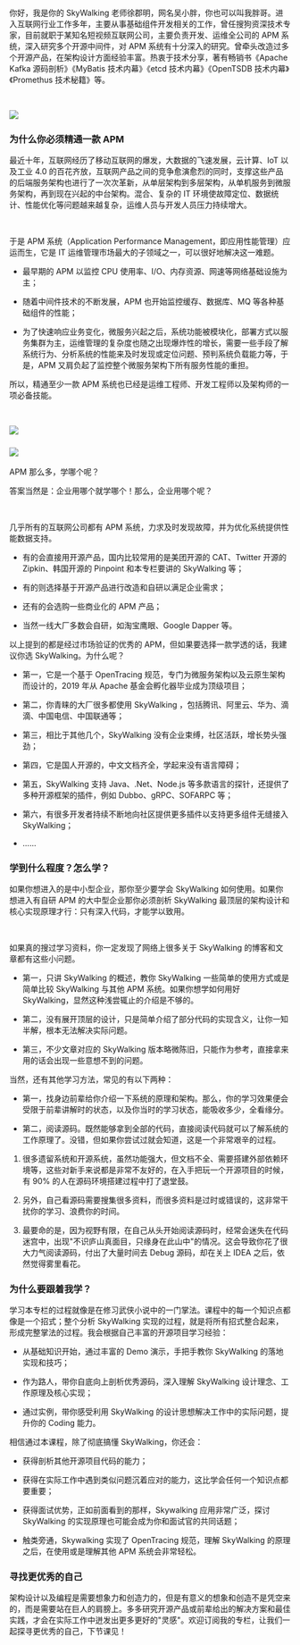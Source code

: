 <br />

你好，我是你的 SkyWalking 老师徐郡明，网名吴小胖，你也可以叫我胖哥。进入互联网行业工作多年，主要从事基础组件开发相关的工作，曾任搜狗资深技术专家，目前就职于某知名短视频互联网公司，主要负责开发、运维全公司的 APM 系统，深入研究多个开源中间件，对 APM 系统有十分深入的研究。曾牵头改造过多个开源产品，在架构设计方面经验丰富。热衷于技术分享，著有畅销书《Apache Kafka 源码剖析》《MyBatis 技术内幕》《etcd 技术内幕》《OpenTSDB 技术内幕》《Promethus 技术秘籍》等。

<br />

![](https://s0.lgstatic.com/i/image/M00/2E/83/Ciqc1F8FW9WAFA1JAAoB4R90bZs335.png)

### 为什么你必须精通一款 APM

最近十年，互联网经历了移动互联网的爆发，大数据的飞速发展，云计算、IoT 以及工业 4.0 的百花齐放，互联网产品之间的竞争愈演愈烈的同时，支撑这些产品的后端服务架构也进行了一次次革新，从单层架构到多层架构，从单机服务到微服务架构，再到现在兴起的中台架构。混合、复杂的 IT 环境使故障定位、数据统计、性能优化等问题越来越复杂，运维人员与开发人员压力持续增大。

<br />

于是 APM 系统（Application Performance Management，即应用性能管理）应运而生，它是 IT 运维管理市场最大的子领域之一，可以很好地解决这一难题。

* 最早期的 APM 以监控 CPU 使用率、I/O、内存资源、网速等网络基础设施为主；

* 随着中间件技术的不断发展，APM 也开始监控缓存、数据库、MQ 等各种基础组件的性能；

* 为了快速响应业务变化，微服务兴起之后，系统功能被模块化，部署方式以服务集群为主，运维管理的复杂度也随之出现爆炸性的增长，需要一些手段了解系统行为、分析系统的性能来及时发现或定位问题、预判系统负载能力等，于是，APM 又肩负起了监控整个微服务架构下所有服务性能的重担。

所以，精通至少一款 APM 系统也已经是运维工程师、开发工程师以及架构师的一项必备技能。

<br />

![](https://s0.lgstatic.com/i/image3/M01/6E/32/Cgq2xl5fIh6AUZZiAADydqJDBfY359.png)

### ![](https://s0.lgstatic.com/i/image3/M01/6E/32/CgpOIF5fIh6ALuHjAADVPXfGBfI652.png)
APM 那么多，学哪个呢？

答案当然是：企业用哪个就学哪个！那么，企业用哪个呢？

<br />

几乎所有的互联网公司都有 APM 系统，力求及时发现故障，并为优化系统提供性能数据支持。

* 有的会直接用开源产品，国内比较常用的是美团开源的 CAT、Twitter 开源的 Zipkin、韩国开源的 Pinpoint 和本专栏要讲的 SkyWalking 等；

* 有的则选择基于开源产品进行改造和自研以满足企业需求；

* 还有的会选购一些商业化的 APM 产品；

* 当然一线大厂多数会自研，如淘宝鹰眼、Google Dapper 等。

以上提到的都是经过市场验证的优秀的 APM，但如果要选择一款学透的话，我建议你选 SkyWalking。为什么呢？

* 第一，它是一个基于 OpenTracing 规范，专门为微服务架构以及云原生架构而设计的，2019 年从 Apache 基金会孵化器毕业成为顶级项目；

* 第二，你青睐的大厂很多都使用 SkyWalking ，包括腾讯、阿里云、华为、滴滴、中国电信、中国联通等；

* 第三，相比于其他几个，SkyWalking 没有企业束缚，社区活跃，增长势头强劲；

* 第四，它是国人开源的，中文文档齐全，学起来没有语言障碍；

* 第五，SkyWalking 支持 Java、.Net、Node.js 等多款语言的探针，还提供了多种开源框架的插件，例如 Dubbo、gRPC、SOFARPC 等；

* 第六，有很多开发者持续不断地向社区提供更多插件以支持更多组件无缝接入 SkyWalking；

* ......

### 学到什么程度？怎么学？

如果你想进入的是中小型企业，那你至少要学会 SkyWalking 如何使用。如果你想进入有自研 APM 的大中型企业那你必须剖析 SkyWalking 最顶层的架构设计和核心实现原理才行：只有深入代码，才能学以致用。

<br />

如果真的搜过学习资料，你一定发现了网络上很多关于 SkyWalking 的博客和文章都有这些小问题。

* 第一，只讲 SkyWalking 的概述，教你 SkyWalking 一些简单的使用方式或是简单比较 SkyWalking 与其他 APM 系统。如果你想学如何用好 SkyWalking，显然这种浅尝辄止的介绍是不够的。

* 第二，没有展开顶层的设计，只是简单介绍了部分代码的实现含义，让你一知半解，根本无法解决实际问题。

* 第三，不少文章对应的 SkyWalking 版本略微陈旧，只能作为参考，直接拿来用的话会出现一些意想不到的问题。

当然，还有其他学习方法，常见的有以下两种：

* 第一，找身边前辈给你介绍一下系统的原理和架构。那么，你的学习效果便会受限于前辈讲解时的状态，以及你当时的学习状态，能吸收多少，全看缘分。

* 第二，阅读源码。既然能够拿到全部的代码，直接阅读代码就可以了解系统的工作原理了。没错，但如果你尝试过就会知道，这是一个非常艰辛的过程。

1. 很多遗留系统和开源系统，虽然功能强大，但文档不全、需要搭建外部依赖环境等，这些对新手来说都是非常不友好的，在入手把玩一个开源项目的时候，有 90% 的人在源码环境搭建过程中打了退堂鼓。

2. 另外，自己看源码需要搜集很多资料，而很多资料是过时或错误的，这非常干扰你的学习、浪费你的时间。

3. 最要命的是，因为视野有限，在自己从头开始阅读源码时，经常会迷失在代码迷宫中，出现"不识庐山真面目，只缘身在此山中"的情况。这会导致你花了很大力气阅读源码，付出了大量时间去 Debug 源码，却在关上 IDEA 之后，依然觉得雾里看花。

### 为什么要跟着我学？

学习本专栏的过程就像是在修习武侠小说中的一门掌法。课程中的每一个知识点都像是一个招式；整个分析 SkyWalking 实现的过程，就是将所有招式整合起来，形成完整掌法的过程。我会根据自己丰富的开源项目学习经验：

* 从基础知识开始，通过丰富的 Demo 演示，手把手教你 SkyWalking 的落地实现和技巧；

* 作为路人，带你自底向上剖析优秀源码，深入理解 SkyWalking 设计理念、工作原理及核心实现；

* 通过实例，带你感受利用 SkyWalking 的设计思想解决工作中的实际问题，提升你的 Coding 能力。

相信通过本课程，除了彻底搞懂 SkyWalking，你还会：

* 获得剖析其他开源项目代码的能力；

* 获得在实际工作中遇到类似问题沉着应对的能力，这比学会任何一个知识点都要重要；

* 获得面试优势，正如前面看到的那样，Skywalking 应用非常广泛，探讨 SkyWalking 的实现原理也可能会成为你和面试官的共同话题；

* 触类旁通，Skywalking 实现了 OpenTracing 规范，理解 SkyWalking 的原理之后，在使用或是理解其他 APM 系统会非常轻松。

### 寻找更优秀的自己

架构设计以及编程是需要想象力和创造力的，但是有意义的想象和创造不是凭空来的，而是需要站在巨人的肩膀上。多多研究开源产品或前辈给出的解决方案和最佳实践，才会在实际工作中迸发出更多更好的"灵感"。欢迎订阅我的专栏，让我们一起探寻更优秀的自己，下节课见！
